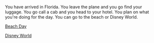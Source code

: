 You have arrived in Florida. You leave the plane and you go find your luggage. You go call a cab and you head to your hotel. You plan on what you're doing for the day. You can go to the beach or Disney World.

[Beach Day](../cyoa-adventure/thingstodo/beach.md)

[Disney World](../cyoa-adventure/thingstodo/disney.md)